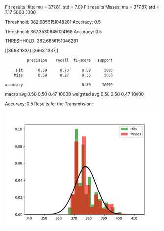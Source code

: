 Fit results Hits: mu = 377.81,  std = 7.09
Fit results Misses: mu = 377.87,  std = 7.17
5000
5000

Threshhold:  382.6856151048281 
Accuracy:  0.5

Threshhold:  367.3530645024168 
Accuracy:  0.5


THRESHHOLD:  382.6856151048281

 [[3663 1337]
 [3663 1337]] 

              precision    recall  f1-score   support

         Hit       0.50      0.73      0.59      5000
        Miss       0.50      0.27      0.35      5000

    accuracy                           0.50     10000
   macro avg       0.50      0.50      0.47     10000
weighted avg       0.50      0.50      0.47     10000

Accuracy:  0.5
Results for the Transmission:

![image](Figure_1.png)
